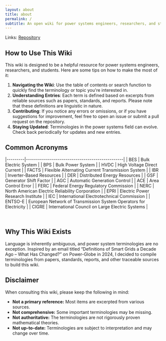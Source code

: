 ```yaml
---
layout: about
title: about
permalink: /
subtitle: An open wiki for power systems engineers, researchers, and students.
---
```


Links: [Repository](https://github.com/ps-wiki/ps-wiki.github.io)

## How to Use This Wiki

This wiki is designed to be a helpful resource for power systems engineers, researchers, and students.
Here are some tips on how to make the most of it:

1. **Navigating the Wiki**: Use the table of contents or search function to quickly find the terminology or topic you're interested in.
1. **Understanding Entries**: Each term is defined based on excerpts from reliable sources such as papers, standards, and reports. Please note that these definitions are linguistic in nature.
1. **Contributing**: If you notice any errors or omissions, or if you have suggestions for improvement, feel free to open an issue or submit a pull request on the repository.
1. **Staying Updated**: Terminologies in the power systems field can evolve. Check back periodically for updates and new entries.

## Common Acronyms

|---------|-------------------------------------------------|
| BES | Bulk Electric System |
| BPS | Bulk Power System |
| HVDC | High Voltage Direct Current |
| FACTS | Flexible Alternating Current Transmission System |
| IBR | Inverter-Based Resources |
| DER | Distributed Energy Resources |
| GSF | Generator Shift Factor |
| AGC | Automatic Generation Control |
| ACE | Area Control Error |
| FERC | Federal Energy Regulatory Commission |
| NERC | North American Electric Reliability Corporation |
| EPRI | Electric Power Research Institute |
| IEC | International Electrotechnical Commission |
| ENTSO-E | European Network of Transmission System Operators for Electricity |
| CIGRE | International Council on Large Electric Systems |

<br>

## Why This Wiki Exists

Language is inherently ambiguous, and power system terminologies are no exception. Inspired by an email titled “Definitions of Smart Grids a Decade Ago – What Has Changed?” on Power-Globe in 2024, I decided to compile terminologies from papers, standards, reports, and other traceable sources to build this wiki.

## Disclaimer

When consulting this wiki, please keep the following in mind:

- **Not a primary reference:** Most items are excerpted from various sources.
- **Not comprehensive:** Some important terminologies may be missing.
- **Not authoritative:** The terminologies are not rigorously proven mathematical theories.
- **Not up-to-date:** Terminologies are subject to interpretation and may change over time.
